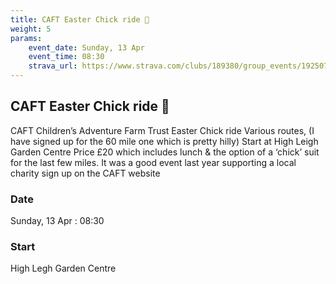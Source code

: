 ```yaml
---
title: CAFT Easter Chick ride 🐥
weight: 5
params:
    event_date: Sunday, 13 Apr
    event_time: 08:30
    strava_url: https://www.strava.com/clubs/189380/group_events/1925072
---
```


## CAFT Easter Chick ride 🐥 

CAFT Children’s Adventure Farm Trust Easter Chick ride Various routes, (I have signed up for the 60 mile one which is pretty hilly) Start at High Leigh Garden Centre
Price £20 which includes lunch &amp; the option of a ‘chick’ suit for the last few miles.
It was a good event last year supporting a local charity sign up on the CAFT website

### Date

Sunday, 13 Apr : 08:30

### Start

High Legh Garden Centre


